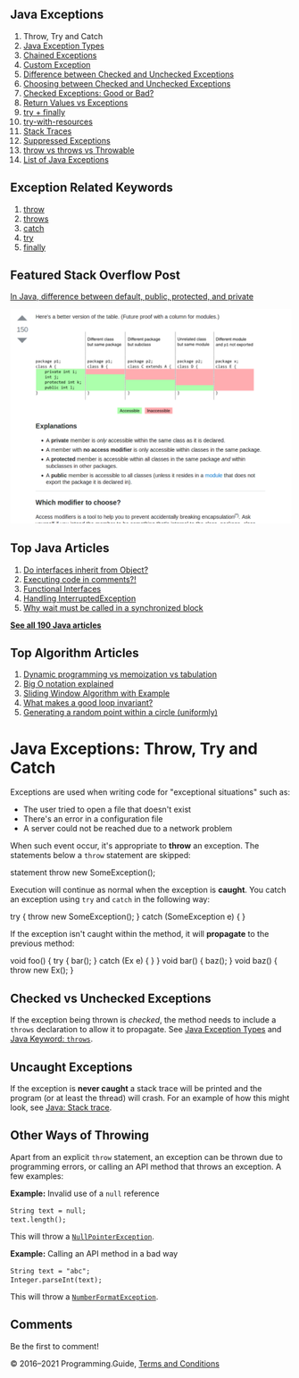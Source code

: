 <span class="underline"></span>

<span class="underline"></span>

Java Exceptions
---------------

1.  Throw, Try and Catch
2.  [Java Exception Types](exception-types.html)
3.  [Chained Exceptions](chained-exceptions.html)
4.  [Custom Exception](custom-exception.html)
5.  [Difference between Checked and Unchecked Exceptions](difference-between-checked-and-unchecked-exceptions.html)
6.  [Choosing between Checked and Unchecked Exceptions](choosing-between-checked-and-unchecked-exceptions.html)
7.  [Checked Exceptions: Good or Bad?](checked-exceptions-good-or-bad.html)
8.  [Return Values vs Exceptions](return-values-vs-exceptions.html)
9.  [try + finally](try-finally.html)
10. [try-with-resources](try-with-resources.html)
11. [Stack Traces](stack-trace.html)
12. [Suppressed Exceptions](suppressed-exceptions.html)
13. [throw vs throws vs Throwable](throw-vs-throws-vs-throwable.html)
14. [List of Java Exceptions](list-of-java-exceptions.html)

Exception Related Keywords
--------------------------

1.  [throw](throw.html)
2.  [throws](throws.html)
3.  [catch](catch.html)
4.  [try](try.html)
5.  [finally](finally.html)

Featured Stack Overflow Post
----------------------------

[In Java, difference between default, public, protected, and private](https://stackoverflow.com/a/33627846/276052)  
  
[<img src="../images/so-featured-33627846.png" alt="StackOverflow screenshot thumbnail" class="screenshot" />](https://stackoverflow.com/a/33627846/276052)

<span class="underline"></span>

Top Java Articles
-----------------

1.  [Do interfaces inherit from Object?](do-interfaces-inherit-from-object.html)
2.  [Executing code in comments?!](executing-code-in-comments.html)
3.  [Functional Interfaces](functional-interfaces.html)
4.  [Handling InterruptedException](handling-interrupted-exceptions.html)
5.  [Why wait must be called in a synchronized block](why-wait-must-be-in-synchronized.html)

[**See all 190 Java articles**](index.html)

Top Algorithm Articles
----------------------

1.  [Dynamic programming vs memoization vs tabulation](../dynamic-programming-vs-memoization-vs-tabulation.html)
2.  [Big O notation explained](../big-o-notation-explained.html)
3.  [Sliding Window Algorithm with Example](../sliding-window-example.html)
4.  [What makes a good loop invariant?](../what-makes-a-good-loop-invariant.html)
5.  [Generating a random point within a circle (uniformly)](../random-point-within-circle.html)

Java Exceptions: Throw, Try and Catch
=====================================

Exceptions are used when writing code for "exceptional situations" such as:

-   The user tried to open a file that doesn't exist
-   There's an error in a configuration file
-   A server could not be reached due to a network problem

When such event occur, it's appropriate to **throw** an exception. The statements below a `throw` statement are skipped:

statement throw new SomeException();

Execution will continue as normal when the exception is **caught**. You catch an exception using `try` and `catch` in the following way:

try { throw new SomeException(); } catch (SomeException e) { }

If the exception isn't caught within the method, it will **propagate** to the previous method:

void foo() { try { bar(); } catch (Ex e) { } } void bar() { baz(); } void baz() { throw new Ex(); }

Checked vs Unchecked Exceptions
-------------------------------

If the exception being thrown is *checked*, the method needs to include a `throws` declaration to allow it to propagate. See [Java Exception Types](exception-types.html) and [Java Keyword: `throws`](throws.html).

Uncaught Exceptions
-------------------

If the exception is **never caught** a stack trace will be printed and the program (or at least the thread) will crash. For an example of how this might look, see [Java: Stack trace](stack-trace.html).

Other Ways of Throwing
----------------------

Apart from an explicit `throw` statement, an exception can be thrown due to programming errors, or calling an API method that throws an exception. A few examples:

**Example:** Invalid use of a `null` reference

    String text = null;
    text.length();

This will throw a [`NullPointerException`](https://docs.oracle.com/javase/8/docs/api/java/lang/NullPointerException.html).

**Example:** Calling an API method in a bad way

    String text = "abc";
    Integer.parseInt(text);

This will throw a [`NumberFormatException`](https://docs.oracle.com/javase/8/docs/api/java/lang/NumberFormatException.html).

Comments
--------

Be the first to comment!

© 2016–2021 Programming.Guide, [Terms and Conditions](../terms-and-conditions.html)
